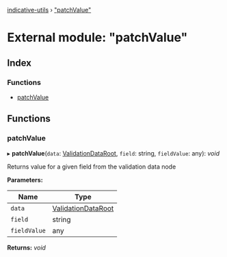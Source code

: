 [indicative-utils](../README.md) › ["patchValue"](_patchvalue_.md)

# External module: "patchValue"

## Index

### Functions

* [patchValue](_patchvalue_.md#patchvalue)

## Functions

###  patchValue

▸ **patchValue**(`data`: [ValidationDataRoot](indicative_utils.md#validationdataroot), `field`: string, `fieldValue`: any): *void*

Returns value for a given field from the validation
data node

**Parameters:**

Name | Type |
------ | ------ |
`data` | [ValidationDataRoot](indicative_utils.md#validationdataroot) |
`field` | string |
`fieldValue` | any |

**Returns:** *void*
